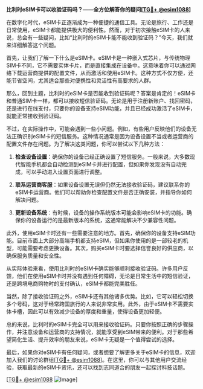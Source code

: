 **比利时eSIM卡可以收验证码吗？——全方位解答你的疑问[[TG💪+ @esim1088](https://t.me/s/esim1088)]**

在数字化时代，eSIM卡正逐渐成为一种便捷的通信工具。无论是旅行、工作还是日常使用，eSIM卡都能提供极大的便利性。然而，对于初次接触eSIM卡的人来说，总会有一些疑问，比如“比利时的eSIM卡能不能收到验证码？”今天，我们就来详细解答这个问题。

首先，让我们了解一下什么是eSIM卡。eSIM卡是一种嵌入式芯片，与传统物理SIM卡不同，它不需要实体卡片，而是直接集成在设备中。这意味着你可以通过网络下载运营商提供的配置文件，从而激活和使用eSIM卡。这种方式不仅方便，还能节省空间，尤其适合那些对便携性和灵活性有高要求的人群。

那么，回到主题，比利时的eSIM卡是否能收到验证码呢？答案是肯定的！eSIM卡和普通SIM卡一样，都可以接收短信验证码。无论是用于注册新账户、找回密码，还是进行在线支付，只要你的设备支持eSIM功能，并且已经成功激活了eSIM卡，就能正常接收到验证码。

不过，在实际操作中，可能会遇到一些小问题。例如，有些用户反映他们的设备无法正确识别eSIM卡的短信服务。这种情况通常是因为设备设置不当或者运营商的配置文件存在问题。为了解决这类问题，你可以尝试以下几种方法：

1. **检查设备设置**：确保你的设备已经正确设置了短信服务。一般来说，大多数现代智能手机都会自动检测到eSIM卡并进行配置，但如果你发现没有自动完成，可以手动进入设置页面进行调整。
   
2. **联系运营商客服**：如果设备设置无误但仍然无法接收验证码，建议联系你的eSIM卡运营商。他们可以帮助你检查配置文件是否正确安装，并指导你如何解决问题。

3. **更新设备系统**：有时候，设备的操作系统版本可能会影响eSIM卡的功能。确保你的设备运行的是最新版本的系统，这通常能解决不少兼容性问题。

此外，使用eSIM卡时还有一些需要注意的地方。首先，确保你的设备支持eSIM功能。目前市面上大部分高端手机都支持eSIM，但如果你使用的是一部较老的机型，可能需要考虑更换设备。其次，购买eSIM卡时要选择信誉良好的供应商，以确保服务质量和安全性。

从实际体验来看，使用比利时的eSIM卡确实能够顺利接收验证码。许多用户反馈，他们在使用eSIM卡时并没有遇到任何障碍，无论是日常生活中的短信验证，还是跨境电商购物时的支付确认，eSIM卡都能完美胜任。

当然，除了接收验证码之外，eSIM卡还有其他诸多优势。比如，它可以轻松切换多个号码，这对于经常跨国旅行的人来说非常实用。此外，由于eSIM卡不需要实体卡槽，因此可以有效减少设备的厚度和重量，使得设备更加轻便。

总的来说，比利时的eSIM卡完全可以用来接收验证码。只要你按照正确的步骤操作，并注意设备和运营商的支持情况，就能享受到eSIM带来的便利。对于那些希望简化生活、提升效率的朋友来说，eSIM卡无疑是一个值得尝试的选择。

最后，如果你对eSIM卡有任何疑问，或者想要了解更多关于eSIM卡的信息，欢迎加入我们的讨论群组[[TG💪+ @esim1088](https://t.me/s/esim1088)]。在这里，你可以与其他用户交流经验，获取最新的eSIM卡资讯，还可以找到志同道合的朋友一起探讨科技话题。

[[TG💪+ @esim1088](https://t.me/s/esim1088) ![Image](https://i.postimg.cc/4NQfJmqS/Snipaste-2025-05-13-00-14-12.png)]